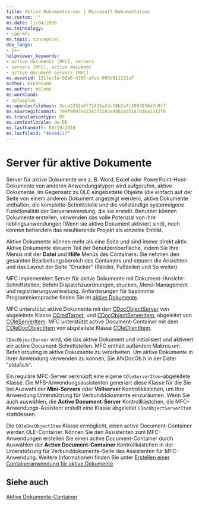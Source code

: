 ```yaml
---
title: Aktive Dokumentserver | Microsoft-Dokumentation
ms.custom: ''
ms.date: 11/04/2016
ms.technology:
- cpp-mfc
ms.topic: conceptual
dev_langs:
- C++
helpviewer_keywords:
- active documents [MFC], servers
- servers [MFC], active document
- active document servers [MFC]
ms.assetid: 131fec1e-02a0-4305-a7ab-903b911232a7
author: mikeblome
ms.author: mblome
ms.workload:
- cplusplus
ms.openlocfilehash: 2eca3352a6f72435a2dc18b2a7c3993836d7d9f7
ms.sourcegitcommit: 799f9b976623a375203ad8b2ad5147bd6a2212f0
ms.translationtype: MT
ms.contentlocale: de-DE
ms.lasthandoff: 09/19/2018
ms.locfileid: "46444117"
---
```

# <a name="active-document-servers"></a>Server für aktive Dokumente

Server für aktive Dokumente wie z. B. Word, Excel oder PowerPoint-Host-Dokumente von anderen Anwendungstypen wird aufgerufen, aktive Dokumente. Im Gegensatz zu OLE eingebettete Objekte (die einfach auf der Seite von einem anderen Dokument angezeigt werden), aktive Dokumente enthalten, die komplette-Schnittstelle und die vollständige systemeigene Funktionalität der Serveranwendung, die sie erstellt. Benutzer können Dokumente erstellen, verwenden das volle Potenzial von ihre lieblingsanwendungen (Wenn sie aktive Dokument aktiviert sind), noch können behandeln das resultierende Projekt als einzelne Entität.

Aktive Dokumente können mehr als eine Seite und sind immer direkt aktiv. Aktive Dokumente steuern Teil der Benutzeroberfläche, indem Sie ihre Menüs mit der **Datei** und **Hilfe** Menüs des Containers. Sie nehmen den gesamten Bearbeitungsbereich des Containers und steuern die Ansichten und das Layout der Seite "Drucker" (Ränder, Fußzeilen und So weiter).

MFC implementiert Server für aktive Dokumente mit Dokument-/Ansicht-Schnittstellen, Befehl Dispatchzuordnungen, drucken, Menü-Management und registrierungsverwaltung. Anforderungen für bestimmte Programmiersprache finden Sie im [aktive Dokumente](../mfc/active-documents.md).

MFC unterstützt aktive Dokumente mit den [CDocObjectServer](../mfc/reference/cdocobjectserver-class.md) von abgeleitete Klasse [CCmdTarget](../mfc/reference/ccmdtarget-class.md), und [CDocObjectServerItem](../mfc/reference/cdocobjectserveritem-class.md), abgeleitet von [ COleServerItem](../mfc/reference/coleserveritem-class.md). MFC unterstützt active Document-Container mit dem [COleDocObjectItem](../mfc/reference/coledocobjectitem-class.md) von abgeleitete Klasse [COleClientItem](../mfc/reference/coleclientitem-class.md).

`CDocObjectServer` wird, die das aktive Dokument und initialisiert und aktiviert ein active Document-Schnittstellen. MFC enthält außerdem Makros um Befehlsrouting in aktive Dokumente zu verarbeiten. Um aktive Dokumente in Ihrer Anwendung verwenden zu können, Sie AfxDocOb.h in der Datei "stdafx.h".

Ein reguläre MFC-Server verknüpft eine eigene `COleServerItem`-abgeleitete Klasse. Die MFS-Anwendungsassistenten generiert diese Klasse für die Sie bei Auswahl der **Mini-Servers** oder **Vollserver** Kontrollkästchen, um Ihre Anwendung Unterstützung für Verbunddokumente einzuräumen. Wenn Sie auch auswählen, die **Active Document-Server** Kontrollkästchen, die MFC-Anwendungs-Assistent erstellt eine Klasse abgeleitet `CDocObjectServerItem` stattdessen.

Die `COleDocObjectItem` Klasse ermöglicht, einen active Document-Container werden OLE-Container. Können Sie den Assistenten zum MFC-Anwendungen erstellen Sie einen active Document-Container durch Auswählen der **Active Document-Container** Kontrollkästchen in der Unterstützung für Verbunddokumente-Seite des Assistenten für MFC-Anwendung. Weitere Informationen finden Sie unter [Erstellen einer Containeranwendung für aktive Dokumente](../mfc/creating-an-active-document-container-application.md).

## <a name="see-also"></a>Siehe auch

[Aktive Dokumente-Container](../mfc/active-document-containment.md)

